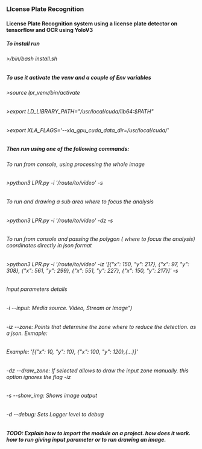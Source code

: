 ### LIcense Plate Recognition
#### License Plate Recognition system using a license plate detector on tensorflow and OCR using YoloV3

##### To install run
###### >/bin/bash install.sh

##### To use it activate the venv and a couple of Env variables
###### >source lpr_venv/bin/activate
###### >export LD_LIBRARY_PATH="/usr/local/cuda/lib64:$PATH"
###### >export XLA_FLAGS='--xla_gpu_cuda_data_dir=/usr/local/cuda/'

##### Then run using one of the following commands:
###### To run from console, using processing the whole image
###### >python3 LPR.py -i '/route/to/video' -s
###### To run and drawing a sub area where to focus the analysis
###### >python3 LPR.py -i '/route/to/video' -dz -s
###### To run from console and passing the polygon ( where to focus the analysis) coordinates directly in json format
###### >python3 LPR.py -i '/route/to/video' -iz '[{"x": 150, "y": 217}, {"x": 97, "y": 308}, {"x": 561, "y": 299}, {"x": 551, "y": 227}, {"x": 150, "y": 217}]' -s

###### Input parameters details
###### -i --input: Media source. Video, Stream or Image")
###### -iz --zone: Points that determine the zone where to reduce the detection. as a json. Exmaple: 
######                                                      Example: '[{"x": 10, "y": 10}, {"x": 100, "y": 120},{...}]'
###### -dz --draw_zone: If selected allows to draw the input zone manually. this option ignores the flag -iz
###### -s --show_img: Shows image output
###### -d --debug: Sets Logger level to debug

##### TODO: Explain how to import the module on a project. how does it work. how to run giving input parameter or to run drawing an image. 

